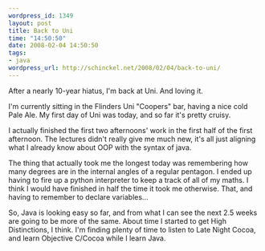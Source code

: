 ```yaml
--- 
wordpress_id: 1349
layout: post
title: Back to Uni
time: "14:50:50"
date: 2008-02-04 14:50:50
tags: 
- java
wordpress_url: http://schinckel.net/2008/02/04/back-to-uni/
---
```

After a nearly 10-year hiatus, I'm back at Uni. And loving it.

I'm currently sitting in the Flinders Uni "Coopers" bar, having a nice cold Pale Ale. My first day of Uni was today, and so far it's pretty cruisy.

I actually finished the first two afternoons' work in the first half of the first afternoon. The lectures didn't really give me much new, it's all just aligning what I already know about OOP with the syntax of java.

The thing that actually took me the longest today was remembering how many degrees are in the internal angles of a regular pentagon. I ended up having to fire up a python interpreter to keep a track of all of my maths. I think I would have finished in half the time it took me otherwise. That, and having to remember to declare variables...

So, Java is looking easy so far, and from what I can see the next 2.5 weeks are going to be more of the same. About time I started to get High Distinctions, I think. I'm finding plenty of time to listen to Late Night Cocoa, and learn Objective C/Cocoa while I learn Java.
